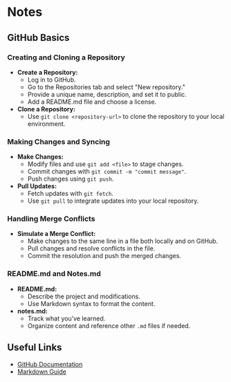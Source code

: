 # Notes

## GitHub Basics

### Creating and Cloning a Repository
- **Create a Repository:**
  - Log in to GitHub.
  - Go to the Repositories tab and select "New repository."
  - Provide a unique name, description, and set it to public.
  - Add a README.md file and choose a license.
- **Clone a Repository:**
  - Use `git clone <repository-url>` to clone the repository to your local environment.

### Making Changes and Syncing
- **Make Changes:**
  - Modify files and use `git add <file>` to stage changes.
  - Commit changes with `git commit -m "commit message"`.
  - Push changes using `git push`.
- **Pull Updates:**
  - Fetch updates with `git fetch`.
  - Use `git pull` to integrate updates into your local repository.

### Handling Merge Conflicts
- **Simulate a Merge Conflict:**
  - Make changes to the same line in a file both locally and on GitHub.
  - Pull changes and resolve conflicts in the file.
  - Commit the resolution and push the merged changes.

### README.md and Notes.md
- **README.md:**
  - Describe the project and modifications.
  - Use Markdown syntax to format the content.
- **notes.md:**
  - Track what you’ve learned.
  - Organize content and reference other `.md` files if needed.

## Useful Links
- [GitHub Documentation](https://docs.github.com/en/github)
- [Markdown Guide](https://www.markdownguide.org/)